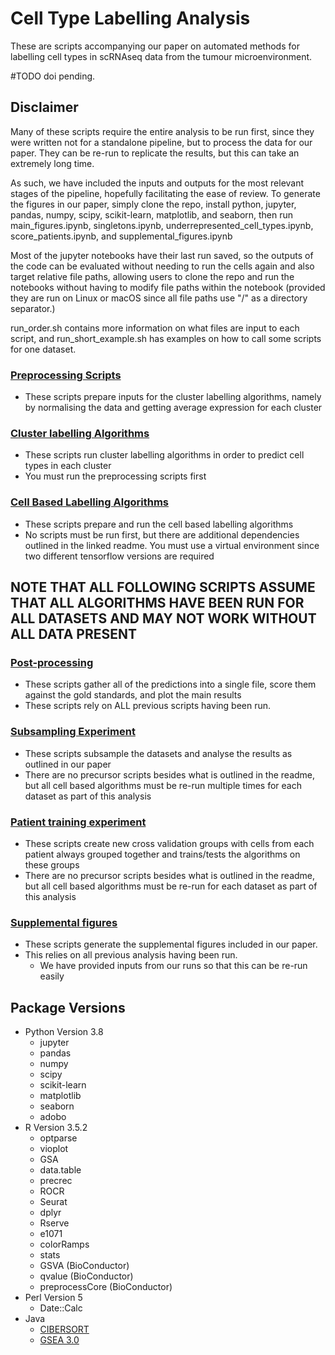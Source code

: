 # Cell Type Labelling Analysis
These are scripts accompanying our paper on automated methods for labelling cell
types in scRNAseq data from the tumour microenvironment.

#TODO doi pending.

## Disclaimer
Many of these scripts require the entire analysis to be run first, since they 
were written not for a standalone pipeline, but to process the data for our 
paper. They can be re-run to replicate the results, but this can take an 
extremely long time.

As such, we have included the inputs and outputs for the most relevant stages of
the pipeline, hopefully facilitating the ease of review. To generate the figures
in our paper, simply clone the repo, install python, jupyter, pandas, numpy,
scipy, scikit-learn, matplotlib, and seaborn, then run main_figures.ipynb,
singletons.ipynb, underrepresented_cell_types.ipynb, score_patients.ipynb, and
supplemental_figures.ipynb 

Most of the jupyter notebooks have their last run saved, so the outputs of the 
code can be evaluated without needing to run the cells again and also target 
relative file paths, allowing users to clone the repo and run the notebooks 
without having to modify file paths within the notebook (provided they are run 
on Linux or macOS since all file paths use "/" as a directory separator.)

run_order.sh contains more information on what files are input to each script,
and run_short_example.sh has examples on how to call some scripts for one 
dataset.

### [Preprocessing Scripts](./preprocessing.md)
* These scripts prepare inputs for the cluster labelling algorithms, namely by
normalising the data and getting average expression for each cluster

### [Cluster labelling Algorithms](./cluster_labelling.md)
* These scripts run cluster labelling algorithms in order to predict cell types
in each cluster
* You must run the preprocessing scripts first

### [Cell Based Labelling Algorithms](./cell_labelling.md)
* These scripts prepare and run the cell based labelling algorithms
* No scripts must be run first, but there are additional dependencies outlined
in the linked readme. You must use a virtual environment since two different
tensorflow versions are required

## **NOTE THAT ALL FOLLOWING SCRIPTS ASSUME THAT ALL ALGORITHMS HAVE BEEN RUN FOR ALL DATASETS AND MAY NOT WORK WITHOUT ALL DATA PRESENT** 
### [Post-processing](./post-processing.md)
* These scripts gather all of the predictions into a single file, score them
against the gold standards, and plot the main results
* These scripts rely on ALL previous scripts having been run.

### [Subsampling Experiment](./subsampling.md)
* These scripts subsample the datasets and analyse the results as outlined in
our paper
* There are no precursor scripts besides what is outlined in the readme, but all
cell based algorithms must be re-run multiple times for each dataset as part of
this analysis

### [Patient training experiment](./patients.md)
* These scripts create new cross validation groups with cells from each patient 
always grouped together and trains/tests the algorithms on these groups
* There are no precursor scripts besides what is outlined in the readme, but all
cell based algorithms must be re-run for each dataset as part of this analysis


### [Supplemental figures](./supplemental.md)
* These scripts generate the supplemental figures included in our paper.
* This relies on all previous analysis having been run.
    * We have provided inputs from our runs so that this can be re-run easily

## Package Versions
* Python Version 3.8
    * jupyter 
    * pandas
    * numpy
    * scipy
    * scikit-learn
    * matplotlib
    * seaborn
    * adobo
* R Version 3.5.2
    * optparse
    * vioplot
    * GSA
    * data.table
    * precrec
    * ROCR
    * Seurat
    * dplyr
    * Rserve
    * e1071
    * colorRamps
    * stats
    * GSVA (BioConductor)
    * qvalue (BioConductor)
    * preprocessCore (BioConductor)
* Perl Version 5
    * Date::Calc
* Java
    * [CIBERSORT](https://cibersort.stanford.edu/download.php)
    * [GSEA 3.0](http://software.broadinstitute.org/gsea/downloads.jsp)
